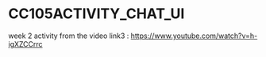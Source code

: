 # CC105ACTIVITY_CHAT_UI
week 2 activity from the video link3 : https://www.youtube.com/watch?v=h-igXZCCrrc
